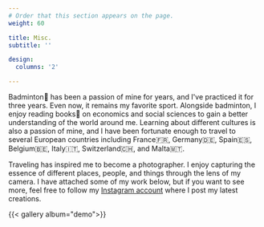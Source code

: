 ```yaml
---
# Order that this section appears on the page.
weight: 60

title: Misc.
subtitle: ''

design:
  columns: '2'

---
```


Badminton🏸 has been a passion of mine for years, and I've practiced it for three years. Even now, it remains my favorite sport. Alongside badminton, I enjoy reading books:book: on economics and social sciences to gain a better understanding of the world around me. Learning about different cultures is also a passion of mine, and I have been fortunate enough to travel to several European countries including France:fr:, Germany:de:, Spain:es:, Belgium🇧🇪, Italy🇮🇹, Switzerland🇨🇭, and Malta🇲🇹. 

Traveling has inspired me to become a photographer. I enjoy capturing the essence of different places, people, and things through the lens of my camera. I have attached some of my work below, but if you want to see more, feel free to follow my [Instagram account](https://www.instagram.com/jingyi.huang_98/) where I post my latest creations.

{{< gallery album="demo">}}

